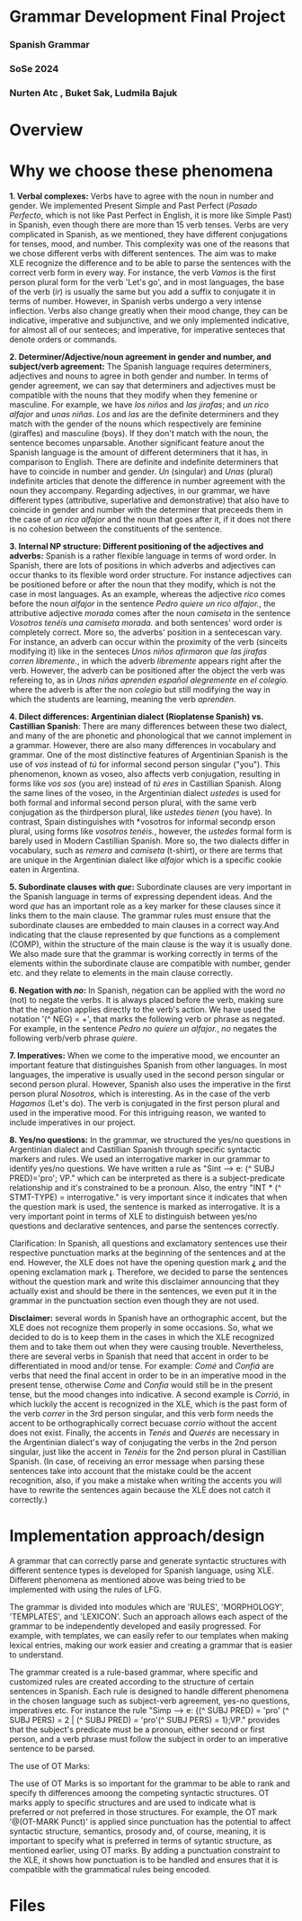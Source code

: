    # Grammar Development Final Project
   ### Spanish Grammar 
   ### SoSe 2024 
   ### Nurten Atc , Buket Sak, Ludmila Bajuk

# Overview



# Why we choose these phenomena

 **1. Verbal complexes:** Verbs have to agree with the noun in number and gender. We implemented Present Simple and Past Perfect (*Pasado Perfecto*, which is not like Past Perfect in English, it is more like Simple Past) in Spanish, even though there are more than 15 verb tenses. Verbs are very complicated in Spanish, as we mentioned, they have different conjugations for tenses, mood, and number. This complexity was one of the reasons that we chose different verbs with different sentences. The aim was to make XLE recognize the difference and to be able to parse the sentences with the correct verb form in every way. For instance, the verb *Vamos* is the first person plural form for the verb 'Let's go', and in most languages, the base of the verb (*ir*) is usually the same but you add a suffix to conjugate it in terms of number. However, in Spanish verbs undergo a very intense inflection. Verbs also change greatly when their mood change, they can be indicative, imperative and subjunctive, and we only implemented indicative, for almost all of our senteces; and imperative, for imperative senteces that denote orders or commands. 
 
 **2. Determiner/Adjective/noun agreement in gender and number, and subject/verb agreement:** The Spanish language requires determiners, adjectives and nouns to agree in both gender and number. In terms of gender agreement, we can say that determiners and adjectives must be compatible with the nouns that they modify when they femenine or masculine. For example, we have *los niños* and *las jirafas*; and *un rico alfajor* and *unas niñas*. *Los* and *las* are the definite determiners and they match with the gender of the nouns which respectively are feminine (giraffes) and masculine (boys). If they don't match with the noun, the sentence becomes unparsable. Another significant feature anout the Spanish language is the amount of different determiners that it has, in comparison to English. There are definite and indefinite determiners that have to coincide in number and gender. *Un* (singular) and *Unas* (plural) indefinite articles that denote the difference in number agreement with the noun they accompany. Regarding adjectives, in our grammar, we have different types (attributive, superlative and demonstrative) that also have to coincide in gender and number with the determiner that preceeds them in the case of *un rico alfajor* and the noun that goes after it, if it does not there is no cohesion between the constituents of the sentence.
 
 **3. Internal NP structure: Different positioning of the adjectives and adverbs:** Spanish is a rather flexible language in terms of word order. In Spanish, there are lots of positions in which adverbs and adjectives can occur thanks to its flexible word order structure. For instance adjectives can be positioned before or after the noun that they modify, which is not the case in most languages. As an example, whereas the adjective *rico* comes before the noun *alfajor* in the sentence *Pedro quiere un rico alfajor.*, the attributive adjective *morada* comes after the noun *camiseta* in the sentence *Vosotros tenéis una camiseta morada.* and both sentences' word order is completely correct. More so, the adverbs' position in a sentecescan vary. For instance, an adverb can occur within the proximity of the verb (sinceits modifying it) like in the senteces *Unos niños afirmaron que las jirafas corren libremente.*, in which the adverb *libremente* appears right after the verb. However, the adverb can be positioned after the object the verb was refereing to, as in *Unas niñas aprenden español alegremente en el colegio.* where the adverb is after the non *colegio* but still modifying the way in which the students are learning, meaning the verb *aprenden*.
 
 **4. Dilect differences: Argentinian dialect (Rioplatense Spanish) vs. Castillian Spanish**: There are many differences between these two dialect, and many of the are phonetic and phonological that we cannot implement in a grammar. However, there are also many differences in vocabulary and grammar. One of the most distinctive features of Argentinian Spanish is the use of *vos* instead of *tú* for informal second person singular ("you"). This phenomenon, known as voseo, also affects verb conjugation, resulting in forms like *vos sos* (you are) instead of *tú eres* in Castillian Spanish. Along the same lines of the voseo, in the Argentinian dialect *ustedes* is used for both formal and informal second person plural, with the same verb conjugation as the thirdperson plural, like *ustedes tienen* (you have). In contrast, Spain distinguishes with *vosotros for informal secondp erson plural, using forms like *vosotros tenéis.*, however, the *ustedes* formal form is barely used in Modern Castillian Spanish. More so, the two dialects differ in vocabulary, such as *remera* and *camiseta* (t-shirt), or there are terms that are unique in the Argentinian dialect like *alfajor* which is a specific cookie eaten in Argentina. 
 
 **5. Subordinate clauses with *que*:** Subordinate clauses are very important in the Spanish language in terms of expressing dependent ideas. And the word *que* has an important role as a key marker for these clauses since it links them to the main clause. The grammar rules must ensure that the subordinate clauses are embedded to main clauses in a correct way.And indicating that the clause represented by *que* functions as a complement (COMP), within the structure of the main clause is the way it is usually done. We also made sure that the grammar is working correctly in terms of the elements within the subordinate clause are compatible with number, gender etc. and they relate to elements in the main clause correctly.
 
 **6. Negation with *no*:** In Spanish, negation can be applied with the word *no* (not) to negate the verbs. It is always placed before the verb, making sure that the negation applies directly to the verb's action. We have used the notation '(^ NEG) = +', that marks the following verb or phrase as negated. For example, in the sentence *Pedro no quiere un alfajor.*, *no* negates the following verb/verb phrase *quiere*. 
 
 **7. Imperatives:** When we come to the imperative mood, we encounter an important feature that distinguishes Spanish from other languages. In most languages, the imperative is usually used in the second person singular or second person plural. However, Spanish also uses the imperative in the first person plural *Nosotros*, which is interesting. As in the case of the verb *Hagamos* (Let's do). The verb is conjugated in the first person plural and used in the imperative mood. For this intriguing reason, we wanted to include imperatives in our project.
 
 **8. Yes/no questions:**  In the grammar, we structured the yes/no questions in Argentinian dialect and Castillian Spanish through specific syntactic markers and rules. We used an interrogative marker in our grammar to identify yes/no questions. We have written a rule as "Sint --> e: (^ SUBJ PRED)='pro'; VP." which can be interpreted as there is a subject-predicate relationship and it's constrained to be a pronoun. Also, the entry "INT * (^ STMT-TYPE) = interrogative." is very important since it indicates that when the question mark is used, the sentence is marked as interrogative. It is a very important point in terms of XLE to distinguish between yes/no questions and declarative sentences, and parse the sentences correctly.
 
Clarification: In Spanish, all questions and exclamatory sentences use their respective punctuation marks at the beginning of the sentences and at the end. However, the XLE does not have the opening question mark **¿** and the opening exclamation mark **¡**. Therefore, we decided to parse the sentences without the question mark and write this disclaimer announcing that they actually exist and should be there in the sentences, we even put it in the grammar in the punctuation section even though they are not used. 

**Disclaimer:** several words in Spanish have an orthographic accent, but the XLE does not recognize them properly in some occasions. So, what we decided to do is to keep them in the cases in which the XLE recognized them and to take them out when they were causing trouble. Nevertheless, there are several verbs in Spanish that need that accent in order to be differentiated in mood and/or tense. For example: *Comé* and *Confiá* are verbs that need the final accent in order to be in an imperative mood in the present tense, otherwise *Come* and *Confia* would still be in the present tense, but the mood changes into indicative. A second example is *Corrió*, in which luckily the accent is recognized in the XLE, which is the past form of the verb *correr* in the 3rd person singular, and this verb form needs the accent to be orthographically correct becuase *corrio* without the accent does not exist. Finally, the accents in *Tenés* and *Querés* are necessary in the Argentinian dialect's way of conjugating the verbs in the 2nd person singular, just like the accent in *Tenéis* for the 2nd person plural in Castillian Spanish. (In case, of receiving an error message when parsing these sentences take into account that the mistake could be the accent recognition, also, if you make a mistake when writing the accents you will have to rewrite the sentences again because the XLE does not catch it correctly.)


# Implementation approach/design

A grammar that can correctly parse and generate syntactic structures with different sentence types is developed for Spanish language, using XLE.
Different phenomena as mentioned above was being tried to be implemented with using the rules of LFG.

The grammar is divided into modules which are 'RULES', 'MORPHOLOGY', 'TEMPLATES', and 'LEXICON'. Such an approach allows each aspect of the grammar to be independently developed and easily progressed. For example, with templates, we can easily refer to our templates when making lexical entries, making our work easier and creating a grammar that is easier to understand.

The grammar created is a rule-based grammar, where specific and customized rules are created according to the structure of certain sentences in Spanish. Each rule is designed to handle different phenomena in the chosen language such as subject-verb agreement, yes-no questions, imperatives etc. For instance the rule "Simp --> e:  {(^ SUBJ PRED) = 'pro' (^ SUBJ PERS) = 2 | (^ SUBJ PRED) = 'pro'(^ SUBJ PERS) = 1};VP." provides that the subject's predicate must be a pronoun, either second or first person, and a verb phrase must follow the subject in order to an imperative sentence to be parsed.

The use of OT Marks:

The use of OT Marks is so important for the grammar to be able to rank and specify th differences amoong the competing syntactic structures. OT marks apply to specific structures and are used to indicate what is preferred or not preferred in those structures. For example, the OT mark '@(OT-MARK Punct)' is applied since punctuation has the potential to affect syntactic structure, semantics, prosody and, of course, meaning, it is important to specify what is preferred in terms of sytantic structure, as mentioned earlier, using OT marks. By adding a punctuation constraint to the XLE, it shows how punctuation is to be handled and ensures that it is compatible with the grammatical rules being encoded.


# Files
